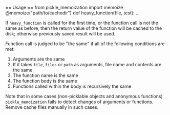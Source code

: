 == Usage ==
    from pickle_memoization import memoize
    @memoize("path/to/cachedir")
    def heavy_function(file, test):
      ...

If ``heavy_function`` is called for the first time, or the function call is not the same as before, then the return value of the function will be cached to the disk; otherwise previously saved result will be used.

Function call is judged to be "the same" if all of the following conditions are met:
  1. Arguments are the same
  2. If it takes ``file``, ``files`` or ``path`` as arguments, file name and contents are the same
  3. The function name is the same
  4. The function body is the same
  5. Functions called within the body is recursively the same

Note that in some cases (non-picklable objects and anonymous functions) ``pickle_memoization`` fails to detect changes of arguments or functions.
Remove cache files manually in such cases.
